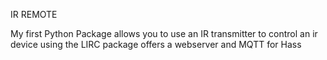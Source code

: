 IR REMOTE

My first Python Package
allows you to use an IR transmitter to control an ir device using the LIRC package
offers a webserver and MQTT for Hass

